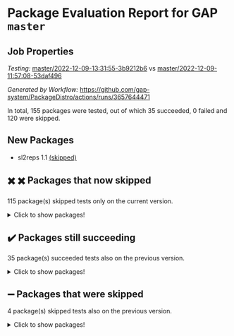 # Package Evaluation Report for GAP `master`

## Job Properties

*Testing:* [master/2022-12-09-13:31:55-3b9212b6](https://github.com/gap-system/PackageDistro/blob/data/reports/master/2022-12-09-13:31:55-3b9212b6) vs [master/2022-12-09-11:57:08-53daf496](https://github.com/gap-system/PackageDistro/blob/data/reports/master/2022-12-09-11:57:08-53daf496)

*Generated by Workflow:* https://github.com/gap-system/PackageDistro/actions/runs/3657644471

In total, 155 packages were tested, out of which 35 succeeded, 0 failed and 120 were skipped.

## New Packages

- sl2reps 1.1 [(skipped)](https://github.com/gap-system/PackageDistro/actions/runs/3657644471/jobs/6181691597)

## :heavy_multiplication_x: :heavy_multiplication_x: Packages that now skipped

115 package(s) skipped tests only on the current version.
<details><summary>Click to show packages!</summary>

- atlasrep 2.1.6 [(skipped)](https://github.com/gap-system/PackageDistro/actions/runs/3657644471/jobs/6181676873) vs atlasrep 2.1.6 [(success)](https://github.com/gap-system/PackageDistro/actions/runs/3656840118/jobs/6179970864)
- autpgrp 1.11 [(skipped)](https://github.com/gap-system/PackageDistro/actions/runs/3657644471/jobs/6181677386) vs autpgrp 1.11 [(success)](https://github.com/gap-system/PackageDistro/actions/runs/3656840118/jobs/6179971291)
- corelg 1.56 [(skipped)](https://github.com/gap-system/PackageDistro/actions/runs/3657644471/jobs/6181678298) vs corelg 1.56 [(success)](https://github.com/gap-system/PackageDistro/actions/runs/3656840118/jobs/6179972112)
- crypting 0.10.4 [(skipped)](https://github.com/gap-system/PackageDistro/actions/runs/3657644471/jobs/6181678642) vs crypting 0.10.4 [(success)](https://github.com/gap-system/PackageDistro/actions/runs/3656840118/jobs/6179972412)
- cryst 4.1.25 [(skipped)](https://github.com/gap-system/PackageDistro/actions/runs/3657644471/jobs/6181678737) vs cryst 4.1.25 [(success)](https://github.com/gap-system/PackageDistro/actions/runs/3656840118/jobs/6179972521)
- ctbllib 1.3.4 [(skipped)](https://github.com/gap-system/PackageDistro/actions/runs/3657644471/jobs/6181678981) vs ctbllib 1.3.4 [(success)](https://github.com/gap-system/PackageDistro/actions/runs/3656840118/jobs/6179972717)
- cubefree 1.19 [(skipped)](https://github.com/gap-system/PackageDistro/actions/runs/3657644471/jobs/6181679092) vs cubefree 1.19 [(success)](https://github.com/gap-system/PackageDistro/actions/runs/3656840118/jobs/6179972868)
- curlinterface 2.3.1 [(skipped)](https://github.com/gap-system/PackageDistro/actions/runs/3657644471/jobs/6181679234) vs curlinterface 2.3.1 [(success)](https://github.com/gap-system/PackageDistro/actions/runs/3656840118/jobs/6179972968)
- cvec 2.7.6 [(skipped)](https://github.com/gap-system/PackageDistro/actions/runs/3657644471/jobs/6181679358) vs cvec 2.7.6 [(success)](https://github.com/gap-system/PackageDistro/actions/runs/3656840118/jobs/6179973084)
- deepthought 1.0.6 [(skipped)](https://github.com/gap-system/PackageDistro/actions/runs/3657644471/jobs/6181679633) vs deepthought 1.0.6 [(success)](https://github.com/gap-system/PackageDistro/actions/runs/3656840118/jobs/6179973302)
- design 1.7 [(skipped)](https://github.com/gap-system/PackageDistro/actions/runs/3657644471/jobs/6181679756) vs design 1.7 [(success)](https://github.com/gap-system/PackageDistro/actions/runs/3656840118/jobs/6179973421)
- difsets 2.3.1 [(skipped)](https://github.com/gap-system/PackageDistro/actions/runs/3657644471/jobs/6181679881) vs difsets 2.3.1 [(success)](https://github.com/gap-system/PackageDistro/actions/runs/3656840118/jobs/6179973534)
- digraphs 1.6.1 [(skipped)](https://github.com/gap-system/PackageDistro/actions/runs/3657644471/jobs/6181679990) vs digraphs 1.6.1 [(success)](https://github.com/gap-system/PackageDistro/actions/runs/3656840118/jobs/6179973617)
- examplesforhomalg 2022.11-01 [(skipped)](https://github.com/gap-system/PackageDistro/actions/runs/3657644471/jobs/6181680301) vs examplesforhomalg 2022.11-01 [(success)](https://github.com/gap-system/PackageDistro/actions/runs/3656840118/jobs/6179973994)
- ferret 1.0.9 [(skipped)](https://github.com/gap-system/PackageDistro/actions/runs/3657644471/jobs/6181680505) vs ferret 1.0.9 [(success)](https://github.com/gap-system/PackageDistro/actions/runs/3656840118/jobs/6179974218)
- fining 1.5.1 [(skipped)](https://github.com/gap-system/PackageDistro/actions/runs/3657644471/jobs/6181680772) vs fining 1.5.1 [(success)](https://github.com/gap-system/PackageDistro/actions/runs/3656840118/jobs/6179974403)
- forms 1.2.9 [(skipped)](https://github.com/gap-system/PackageDistro/actions/runs/3657644471/jobs/6181681081) vs forms 1.2.9 [(success)](https://github.com/gap-system/PackageDistro/actions/runs/3656840118/jobs/6179974709)
- fr 2.4.12 [(skipped)](https://github.com/gap-system/PackageDistro/actions/runs/3657644471/jobs/6181681291) vs fr 2.4.12 [(success)](https://github.com/gap-system/PackageDistro/actions/runs/3656840118/jobs/6179974922)
- gaussforhomalg 2022.08-03 [(skipped)](https://github.com/gap-system/PackageDistro/actions/runs/3657644471/jobs/6181681835) vs gaussforhomalg 2022.08-03 [(success)](https://github.com/gap-system/PackageDistro/actions/runs/3656840118/jobs/6179975386)
- gbnp 1.0.5 [(skipped)](https://github.com/gap-system/PackageDistro/actions/runs/3657644471/jobs/6181681937) vs gbnp 1.0.5 [(success)](https://github.com/gap-system/PackageDistro/actions/runs/3656840118/jobs/6179975482)
- gradedmodules 2022.09-02 [(skipped)](https://github.com/gap-system/PackageDistro/actions/runs/3657644471/jobs/6181682298) vs gradedmodules 2022.09-02 [(success)](https://github.com/gap-system/PackageDistro/actions/runs/3656840118/jobs/6179975795)
- grape 4.8.5 [(skipped)](https://github.com/gap-system/PackageDistro/actions/runs/3657644471/jobs/6181682569) vs grape 4.8.5 [(success)](https://github.com/gap-system/PackageDistro/actions/runs/3656840118/jobs/6179975998)
- grpconst 2.6.3 [(skipped)](https://github.com/gap-system/PackageDistro/actions/runs/3657644471/jobs/6181682808) vs grpconst 2.6.3 [(success)](https://github.com/gap-system/PackageDistro/actions/runs/3656840118/jobs/6179976167)
- guarana 0.96.3 [(skipped)](https://github.com/gap-system/PackageDistro/actions/runs/3657644471/jobs/6181682928) vs guarana 0.96.3 [(success)](https://github.com/gap-system/PackageDistro/actions/runs/3656840118/jobs/6179976259)
- guava 3.17 [(skipped)](https://github.com/gap-system/PackageDistro/actions/runs/3657644471/jobs/6181683027) vs guava 3.17 [(success)](https://github.com/gap-system/PackageDistro/actions/runs/3656840118/jobs/6179976361)
- hap 1.47 [(skipped)](https://github.com/gap-system/PackageDistro/actions/runs/3657644471/jobs/6181683166) vs hap 1.47 [(failure)](https://github.com/gap-system/PackageDistro/actions/runs/3656840118/jobs/6179976444)
- hapcryst 0.1.15 [(skipped)](https://github.com/gap-system/PackageDistro/actions/runs/3657644471/jobs/6181683288) vs hapcryst 0.1.15 [(success)](https://github.com/gap-system/PackageDistro/actions/runs/3656840118/jobs/6179976532)
- hecke 1.5.3 [(skipped)](https://github.com/gap-system/PackageDistro/actions/runs/3657644471/jobs/6181683441) vs hecke 1.5.3 [(success)](https://github.com/gap-system/PackageDistro/actions/runs/3656840118/jobs/6179976615)
- help 3.5 [(skipped)](https://github.com/gap-system/PackageDistro/actions/runs/3657644471/jobs/6181683565) vs help 3.5 [(success)](https://github.com/gap-system/PackageDistro/actions/runs/3656840118/jobs/6179976704)
- homalg 2022.11-01 [(skipped)](https://github.com/gap-system/PackageDistro/actions/runs/3657644471/jobs/6181683732) vs homalg 2022.11-01 [(success)](https://github.com/gap-system/PackageDistro/actions/runs/3656840118/jobs/6179976806)
- homalgtocas 2022.11-02 [(skipped)](https://github.com/gap-system/PackageDistro/actions/runs/3657644471/jobs/6181683831) vs homalgtocas 2022.11-02 [(success)](https://github.com/gap-system/PackageDistro/actions/runs/3656840118/jobs/6179976899)
- idrel 2.44 [(skipped)](https://github.com/gap-system/PackageDistro/actions/runs/3657644471/jobs/6181683946) vs idrel 2.44 [(success)](https://github.com/gap-system/PackageDistro/actions/runs/3656840118/jobs/6179977010)
- images 1.3.1 [(skipped)](https://github.com/gap-system/PackageDistro/actions/runs/3657644471/jobs/6181684080) vs images 1.3.1 [(success)](https://github.com/gap-system/PackageDistro/actions/runs/3656840118/jobs/6179977098)
- intpic 0.3.0 [(skipped)](https://github.com/gap-system/PackageDistro/actions/runs/3657644471/jobs/6181684220) vs intpic 0.3.0 [(success)](https://github.com/gap-system/PackageDistro/actions/runs/3656840118/jobs/6179977189)
- io 4.8.0 [(skipped)](https://github.com/gap-system/PackageDistro/actions/runs/3657644471/jobs/6181684346) vs io 4.8.0 [(success)](https://github.com/gap-system/PackageDistro/actions/runs/3656840118/jobs/6179977292)
- io_forhomalg 2022.11-01 [(skipped)](https://github.com/gap-system/PackageDistro/actions/runs/3657644471/jobs/6181684463) vs io_forhomalg 2022.11-01 [(success)](https://github.com/gap-system/PackageDistro/actions/runs/3656840118/jobs/6179977392)
- irredsol 1.4.4 [(skipped)](https://github.com/gap-system/PackageDistro/actions/runs/3657644471/jobs/6181684605) vs irredsol 1.4.4 [(success)](https://github.com/gap-system/PackageDistro/actions/runs/3656840118/jobs/6179977488)
- json 2.1.1 [(skipped)](https://github.com/gap-system/PackageDistro/actions/runs/3657644471/jobs/6181684784) vs json 2.1.1 [(success)](https://github.com/gap-system/PackageDistro/actions/runs/3656840118/jobs/6179977590)
- jupyterkernel 1.4.1 [(skipped)](https://github.com/gap-system/PackageDistro/actions/runs/3657644471/jobs/6181684933) vs jupyterkernel 1.4.1 [(success)](https://github.com/gap-system/PackageDistro/actions/runs/3656840118/jobs/6179977698)
- jupyterviz 1.5.6 [(skipped)](https://github.com/gap-system/PackageDistro/actions/runs/3657644471/jobs/6181685070) vs jupyterviz 1.5.6 [(success)](https://github.com/gap-system/PackageDistro/actions/runs/3656840118/jobs/6179977806)
- kan 1.34 [(skipped)](https://github.com/gap-system/PackageDistro/actions/runs/3657644471/jobs/6181685198) vs kan 1.34 [(success)](https://github.com/gap-system/PackageDistro/actions/runs/3656840118/jobs/6179977890)
- kbmag 1.5.10 [(skipped)](https://github.com/gap-system/PackageDistro/actions/runs/3657644471/jobs/6181685350) vs kbmag 1.5.10 [(success)](https://github.com/gap-system/PackageDistro/actions/runs/3656840118/jobs/6179977991)
- laguna 3.9.5 [(skipped)](https://github.com/gap-system/PackageDistro/actions/runs/3657644471/jobs/6181685495) vs laguna 3.9.5 [(success)](https://github.com/gap-system/PackageDistro/actions/runs/3656840118/jobs/6179978094)
- liealgdb 2.2.1 [(skipped)](https://github.com/gap-system/PackageDistro/actions/runs/3657644471/jobs/6181685632) vs liealgdb 2.2.1 [(success)](https://github.com/gap-system/PackageDistro/actions/runs/3656840118/jobs/6179978198)
- liepring 2.8 [(skipped)](https://github.com/gap-system/PackageDistro/actions/runs/3657644471/jobs/6181685764) vs liepring 2.8 [(success)](https://github.com/gap-system/PackageDistro/actions/runs/3656840118/jobs/6179978299)
- liering 2.4.2 [(skipped)](https://github.com/gap-system/PackageDistro/actions/runs/3657644471/jobs/6181685899) vs liering 2.4.2 [(success)](https://github.com/gap-system/PackageDistro/actions/runs/3656840118/jobs/6179978371)
- linearalgebraforcap 2022.12-02 [(skipped)](https://github.com/gap-system/PackageDistro/actions/runs/3657644471/jobs/6181686038) vs linearalgebraforcap 2022.12-02 [(success)](https://github.com/gap-system/PackageDistro/actions/runs/3656840118/jobs/6179978458)
- localizeringforhomalg 2022.11-01 [(skipped)](https://github.com/gap-system/PackageDistro/actions/runs/3657644471/jobs/6181686163) vs localizeringforhomalg 2022.11-01 [(success)](https://github.com/gap-system/PackageDistro/actions/runs/3656840118/jobs/6179978541)
- loops 3.4.3 [(skipped)](https://github.com/gap-system/PackageDistro/actions/runs/3657644471/jobs/6181686285) vs loops 3.4.3 [(success)](https://github.com/gap-system/PackageDistro/actions/runs/3656840118/jobs/6179978639)
- lpres 1.0.3 [(skipped)](https://github.com/gap-system/PackageDistro/actions/runs/3657644471/jobs/6181686418) vs lpres 1.0.3 [(success)](https://github.com/gap-system/PackageDistro/actions/runs/3656840118/jobs/6179978730)
- majoranaalgebras 1.5 [(skipped)](https://github.com/gap-system/PackageDistro/actions/runs/3657644471/jobs/6181686606) vs majoranaalgebras 1.5 [(failure)](https://github.com/gap-system/PackageDistro/actions/runs/3656840118/jobs/6179978831)
- mapclass 1.4.6 [(skipped)](https://github.com/gap-system/PackageDistro/actions/runs/3657644471/jobs/6181686731) vs mapclass 1.4.6 [(success)](https://github.com/gap-system/PackageDistro/actions/runs/3656840118/jobs/6179978919)
- matgrp 0.70 [(skipped)](https://github.com/gap-system/PackageDistro/actions/runs/3657644471/jobs/6181686860) vs matgrp 0.70 [(success)](https://github.com/gap-system/PackageDistro/actions/runs/3656840118/jobs/6179979028)
- matricesforhomalg 2022.12-01 [(skipped)](https://github.com/gap-system/PackageDistro/actions/runs/3657644471/jobs/6181686966) vs matricesforhomalg 2022.12-01 [(success)](https://github.com/gap-system/PackageDistro/actions/runs/3656840118/jobs/6179979110)
- modisom 2.5.3 [(skipped)](https://github.com/gap-system/PackageDistro/actions/runs/3657644471/jobs/6181687099) vs modisom 2.5.3 [(success)](https://github.com/gap-system/PackageDistro/actions/runs/3656840118/jobs/6179979204)
- modulepresentationsforcap 2022.11-02 [(skipped)](https://github.com/gap-system/PackageDistro/actions/runs/3657644471/jobs/6181687253) vs modulepresentationsforcap 2022.11-02 [(success)](https://github.com/gap-system/PackageDistro/actions/runs/3656840118/jobs/6179979306)
- modules 2022.11-01 [(skipped)](https://github.com/gap-system/PackageDistro/actions/runs/3657644471/jobs/6181687394) vs modules 2022.11-01 [(success)](https://github.com/gap-system/PackageDistro/actions/runs/3656840118/jobs/6179979397)
- monoidalcategories 2022.11-05 [(skipped)](https://github.com/gap-system/PackageDistro/actions/runs/3657644471/jobs/6181687534) vs monoidalcategories 2022.11-05 [(success)](https://github.com/gap-system/PackageDistro/actions/runs/3656840118/jobs/6179979499)
- nconvex 2022.09-01 [(skipped)](https://github.com/gap-system/PackageDistro/actions/runs/3657644471/jobs/6181687677) vs nconvex 2022.09-01 [(success)](https://github.com/gap-system/PackageDistro/actions/runs/3656840118/jobs/6179979638)
- nilmat 1.4.2 [(skipped)](https://github.com/gap-system/PackageDistro/actions/runs/3657644471/jobs/6181687802) vs nilmat 1.4.2 [(success)](https://github.com/gap-system/PackageDistro/actions/runs/3656840118/jobs/6179979746)
- nock 1.5 [(skipped)](https://github.com/gap-system/PackageDistro/actions/runs/3657644471/jobs/6181687935) vs nock 1.5 [(success)](https://github.com/gap-system/PackageDistro/actions/runs/3656840118/jobs/6179979840)
- normalizinterface 1.3.5 [(skipped)](https://github.com/gap-system/PackageDistro/actions/runs/3657644471/jobs/6181688088) vs normalizinterface 1.3.5 [(success)](https://github.com/gap-system/PackageDistro/actions/runs/3656840118/jobs/6179979947)
- nq 2.5.9 [(skipped)](https://github.com/gap-system/PackageDistro/actions/runs/3657644471/jobs/6181688212) vs nq 2.5.9 [(success)](https://github.com/gap-system/PackageDistro/actions/runs/3656840118/jobs/6179980044)
- numericalsgps 1.3.1 [(skipped)](https://github.com/gap-system/PackageDistro/actions/runs/3657644471/jobs/6181688375) vs numericalsgps 1.3.1 [(success)](https://github.com/gap-system/PackageDistro/actions/runs/3656840118/jobs/6179980162)
- openmath 11.5.2 [(skipped)](https://github.com/gap-system/PackageDistro/actions/runs/3657644471/jobs/6181688484) vs openmath 11.5.2 [(success)](https://github.com/gap-system/PackageDistro/actions/runs/3656840118/jobs/6179980251)
- orb 4.9.0 [(skipped)](https://github.com/gap-system/PackageDistro/actions/runs/3657644471/jobs/6181688601) vs orb 4.9.0 [(success)](https://github.com/gap-system/PackageDistro/actions/runs/3656840118/jobs/6179980368)
- packagemanager 1.3.2 [(skipped)](https://github.com/gap-system/PackageDistro/actions/runs/3657644471/jobs/6181688724) vs packagemanager 1.3.2 [(success)](https://github.com/gap-system/PackageDistro/actions/runs/3656840118/jobs/6179980475)
- patternclass 2.4.3 [(skipped)](https://github.com/gap-system/PackageDistro/actions/runs/3657644471/jobs/6181688844) vs patternclass 2.4.3 [(success)](https://github.com/gap-system/PackageDistro/actions/runs/3656840118/jobs/6179980591)
- permut 2.0.4 [(skipped)](https://github.com/gap-system/PackageDistro/actions/runs/3657644471/jobs/6181688959) vs permut 2.0.4 [(success)](https://github.com/gap-system/PackageDistro/actions/runs/3656840118/jobs/6179980729)
- polenta 1.3.10 [(skipped)](https://github.com/gap-system/PackageDistro/actions/runs/3657644471/jobs/6181689054) vs polenta 1.3.10 [(success)](https://github.com/gap-system/PackageDistro/actions/runs/3656840118/jobs/6179980822)
- polymaking 0.8.6 [(skipped)](https://github.com/gap-system/PackageDistro/actions/runs/3657644471/jobs/6181689167) vs polymaking 0.8.6 [(success)](https://github.com/gap-system/PackageDistro/actions/runs/3656840118/jobs/6179980922)
- primgrp 3.4.2 [(skipped)](https://github.com/gap-system/PackageDistro/actions/runs/3657644471/jobs/6181689295) vs primgrp 3.4.2 [(success)](https://github.com/gap-system/PackageDistro/actions/runs/3656840118/jobs/6179981000)
- profiling 2.5.1 [(skipped)](https://github.com/gap-system/PackageDistro/actions/runs/3657644471/jobs/6181689419) vs profiling 2.5.1 [(success)](https://github.com/gap-system/PackageDistro/actions/runs/3656840118/jobs/6179981087)
- qpa 1.34 [(skipped)](https://github.com/gap-system/PackageDistro/actions/runs/3657644471/jobs/6181689535) vs qpa 1.34 [(success)](https://github.com/gap-system/PackageDistro/actions/runs/3656840118/jobs/6179981182)
- quagroup 1.8.3 [(skipped)](https://github.com/gap-system/PackageDistro/actions/runs/3657644471/jobs/6181689656) vs quagroup 1.8.3 [(success)](https://github.com/gap-system/PackageDistro/actions/runs/3656840118/jobs/6179981268)
- radiroot 2.9 [(skipped)](https://github.com/gap-system/PackageDistro/actions/runs/3657644471/jobs/6181689790) vs radiroot 2.9 [(success)](https://github.com/gap-system/PackageDistro/actions/runs/3656840118/jobs/6179981372)
- rcwa 4.7.1 [(skipped)](https://github.com/gap-system/PackageDistro/actions/runs/3657644471/jobs/6181689911) vs rcwa 4.7.1 [(success)](https://github.com/gap-system/PackageDistro/actions/runs/3656840118/jobs/6179981473)
- rds 1.8 [(skipped)](https://github.com/gap-system/PackageDistro/actions/runs/3657644471/jobs/6181690033) vs rds 1.8 [(success)](https://github.com/gap-system/PackageDistro/actions/runs/3656840118/jobs/6179981568)
- recog 1.4.2 [(skipped)](https://github.com/gap-system/PackageDistro/actions/runs/3657644471/jobs/6181690146) vs recog 1.4.2 [(success)](https://github.com/gap-system/PackageDistro/actions/runs/3656840118/jobs/6179981678)
- repndecomp 1.2.1 [(skipped)](https://github.com/gap-system/PackageDistro/actions/runs/3657644471/jobs/6181690266) vs repndecomp 1.2.1 [(success)](https://github.com/gap-system/PackageDistro/actions/runs/3656840118/jobs/6179981768)
- repsn 3.1.0 [(skipped)](https://github.com/gap-system/PackageDistro/actions/runs/3657644471/jobs/6181690388) vs repsn 3.1.0 [(success)](https://github.com/gap-system/PackageDistro/actions/runs/3656840118/jobs/6179981853)
- resclasses 4.7.3 [(skipped)](https://github.com/gap-system/PackageDistro/actions/runs/3657644471/jobs/6181690518) vs resclasses 4.7.3 [(success)](https://github.com/gap-system/PackageDistro/actions/runs/3656840118/jobs/6179981940)
- ringsforhomalg 2022.11-01 [(skipped)](https://github.com/gap-system/PackageDistro/actions/runs/3657644471/jobs/6181690637) vs ringsforhomalg 2022.11-01 [(success)](https://github.com/gap-system/PackageDistro/actions/runs/3656840118/jobs/6179982026)
- sco 2022.09-01 [(skipped)](https://github.com/gap-system/PackageDistro/actions/runs/3657644471/jobs/6181690757) vs sco 2022.09-01 [(success)](https://github.com/gap-system/PackageDistro/actions/runs/3656840118/jobs/6179982113)
- scscp 2.3.1 [(skipped)](https://github.com/gap-system/PackageDistro/actions/runs/3657644471/jobs/6181690879) vs scscp 2.3.1 [(success)](https://github.com/gap-system/PackageDistro/actions/runs/3656840118/jobs/6179982188)
- semigroups 5.2.0 [(skipped)](https://github.com/gap-system/PackageDistro/actions/runs/3657644471/jobs/6181690998) vs semigroups 5.2.0 [(success)](https://github.com/gap-system/PackageDistro/actions/runs/3656840118/jobs/6179982267)
- sglppow 2.3 [(skipped)](https://github.com/gap-system/PackageDistro/actions/runs/3657644471/jobs/6181691130) vs sglppow 2.3 [(success)](https://github.com/gap-system/PackageDistro/actions/runs/3656840118/jobs/6179982358)
- sgpviz 0.999.5 [(skipped)](https://github.com/gap-system/PackageDistro/actions/runs/3657644471/jobs/6181691243) vs sgpviz 0.999.5 [(success)](https://github.com/gap-system/PackageDistro/actions/runs/3656840118/jobs/6179982454)
- simpcomp 2.1.14 [(skipped)](https://github.com/gap-system/PackageDistro/actions/runs/3657644471/jobs/6181691354) vs simpcomp 2.1.14 [(success)](https://github.com/gap-system/PackageDistro/actions/runs/3656840118/jobs/6179982546)
- singular 2022.09.23 [(skipped)](https://github.com/gap-system/PackageDistro/actions/runs/3657644471/jobs/6181691444) vs singular 2022.09.23 [(success)](https://github.com/gap-system/PackageDistro/actions/runs/3656840118/jobs/6179982641)
- sla 1.5.3 [(skipped)](https://github.com/gap-system/PackageDistro/actions/runs/3657644471/jobs/6181691707) vs sla 1.5.3 [(success)](https://github.com/gap-system/PackageDistro/actions/runs/3656840118/jobs/6179982736)
- smallgrp 1.5.1 [(skipped)](https://github.com/gap-system/PackageDistro/actions/runs/3657644471/jobs/6181691838) vs smallgrp 1.5.1 [(success)](https://github.com/gap-system/PackageDistro/actions/runs/3656840118/jobs/6179982854)
- smallsemi 0.6.13 [(skipped)](https://github.com/gap-system/PackageDistro/actions/runs/3657644471/jobs/6181691988) vs smallsemi 0.6.13 [(success)](https://github.com/gap-system/PackageDistro/actions/runs/3656840118/jobs/6179982931)
- sonata 2.9.6 [(skipped)](https://github.com/gap-system/PackageDistro/actions/runs/3657644471/jobs/6181692136) vs sonata 2.9.6 [(success)](https://github.com/gap-system/PackageDistro/actions/runs/3656840118/jobs/6179983032)
- sophus 1.27 [(skipped)](https://github.com/gap-system/PackageDistro/actions/runs/3657644471/jobs/6181692278) vs sophus 1.27 [(success)](https://github.com/gap-system/PackageDistro/actions/runs/3656840118/jobs/6179983121)
- spinsym 1.5.2 [(skipped)](https://github.com/gap-system/PackageDistro/actions/runs/3657644471/jobs/6181692380) vs spinsym 1.5.2 [(success)](https://github.com/gap-system/PackageDistro/actions/runs/3656840118/jobs/6179983193)
- standardff 0.9.4 [(skipped)](https://github.com/gap-system/PackageDistro/actions/runs/3657644471/jobs/6181692488) vs standardff 0.9.4 [(success)](https://github.com/gap-system/PackageDistro/actions/runs/3656840118/jobs/6179985050)
- symbcompcc 1.3.2 [(skipped)](https://github.com/gap-system/PackageDistro/actions/runs/3657644471/jobs/6181692601) vs symbcompcc 1.3.2 [(success)](https://github.com/gap-system/PackageDistro/actions/runs/3656840118/jobs/6179985130)
- thelma 1.3 [(skipped)](https://github.com/gap-system/PackageDistro/actions/runs/3657644471/jobs/6181692713) vs thelma 1.3 [(success)](https://github.com/gap-system/PackageDistro/actions/runs/3656840118/jobs/6179985240)
- tomlib 1.2.9 [(skipped)](https://github.com/gap-system/PackageDistro/actions/runs/3657644471/jobs/6181692853) vs tomlib 1.2.9 [(success)](https://github.com/gap-system/PackageDistro/actions/runs/3656840118/jobs/6179985336)
- toolsforhomalg 2022.12-01 [(skipped)](https://github.com/gap-system/PackageDistro/actions/runs/3657644471/jobs/6181692973) vs toolsforhomalg 2022.12-01 [(success)](https://github.com/gap-system/PackageDistro/actions/runs/3656840118/jobs/6179985432)
- toric 1.9.5 [(skipped)](https://github.com/gap-system/PackageDistro/actions/runs/3657644471/jobs/6181693092) vs toric 1.9.5 [(success)](https://github.com/gap-system/PackageDistro/actions/runs/3656840118/jobs/6179985530)
- toricvarieties 2022.07.13 [(skipped)](https://github.com/gap-system/PackageDistro/actions/runs/3657644471/jobs/6181693237) vs toricvarieties 2022.07.13 [(success)](https://github.com/gap-system/PackageDistro/actions/runs/3656840118/jobs/6179985611)
- transgrp 3.6.3 [(skipped)](https://github.com/gap-system/PackageDistro/actions/runs/3657644471/jobs/6181693359) vs transgrp 3.6.3 [(success)](https://github.com/gap-system/PackageDistro/actions/runs/3656840118/jobs/6179985678)
- ugaly 4.0.3 [(skipped)](https://github.com/gap-system/PackageDistro/actions/runs/3657644471/jobs/6181693464) vs ugaly 4.0.3 [(success)](https://github.com/gap-system/PackageDistro/actions/runs/3656840118/jobs/6179985770)
- unipot 1.5 [(skipped)](https://github.com/gap-system/PackageDistro/actions/runs/3657644471/jobs/6181693585) vs unipot 1.5 [(success)](https://github.com/gap-system/PackageDistro/actions/runs/3656840118/jobs/6179985856)
- unitlib 4.1.0 [(skipped)](https://github.com/gap-system/PackageDistro/actions/runs/3657644471/jobs/6181693722) vs unitlib 4.1.0 [(success)](https://github.com/gap-system/PackageDistro/actions/runs/3656840118/jobs/6179985928)
- utils 0.81 [(skipped)](https://github.com/gap-system/PackageDistro/actions/runs/3657644471/jobs/6181693825) vs utils 0.81 [(success)](https://github.com/gap-system/PackageDistro/actions/runs/3656840118/jobs/6179986027)
- uuid 0.7 [(skipped)](https://github.com/gap-system/PackageDistro/actions/runs/3657644471/jobs/6181693935) vs uuid 0.7 [(success)](https://github.com/gap-system/PackageDistro/actions/runs/3656840118/jobs/6179986111)
- walrus 0.9991 [(skipped)](https://github.com/gap-system/PackageDistro/actions/runs/3657644471/jobs/6181694044) vs walrus 0.9991 [(success)](https://github.com/gap-system/PackageDistro/actions/runs/3656840118/jobs/6179986180)
- wedderga 4.10.2 [(skipped)](https://github.com/gap-system/PackageDistro/actions/runs/3657644471/jobs/6181694152) vs wedderga 4.10.2 [(success)](https://github.com/gap-system/PackageDistro/actions/runs/3656840118/jobs/6179986256)
- xmod 2.88 [(skipped)](https://github.com/gap-system/PackageDistro/actions/runs/3657644471/jobs/6181694266) vs xmod 2.88 [(success)](https://github.com/gap-system/PackageDistro/actions/runs/3656840118/jobs/6179986337)
- xmodalg 1.23 [(skipped)](https://github.com/gap-system/PackageDistro/actions/runs/3657644471/jobs/6181694381) vs xmodalg 1.23 [(success)](https://github.com/gap-system/PackageDistro/actions/runs/3656840118/jobs/6179986453)
- yangbaxter 0.10.1 [(skipped)](https://github.com/gap-system/PackageDistro/actions/runs/3657644471/jobs/6181694482) vs yangbaxter 0.10.1 [(failure)](https://github.com/gap-system/PackageDistro/actions/runs/3656840118/jobs/6179986547)
- zeromqinterface 0.14 [(skipped)](https://github.com/gap-system/PackageDistro/actions/runs/3657644471/jobs/6181694700) vs zeromqinterface 0.14 [(success)](https://github.com/gap-system/PackageDistro/actions/runs/3656840118/jobs/6179986656)
</details>

## :heavy_check_mark: Packages still succeeding

35 package(s) succeeded tests also on the previous version.
<details><summary>Click to show packages!</summary>

- 4ti2interface 2022.09-01 [(success)](https://github.com/gap-system/PackageDistro/actions/runs/3657644471/jobs/6181676173)
- ace 5.6.1 [(success)](https://github.com/gap-system/PackageDistro/actions/runs/3657644471/jobs/6181676289)
- aclib 1.3.2 [(success)](https://github.com/gap-system/PackageDistro/actions/runs/3657644471/jobs/6181676407)
- agt 0.3 [(success)](https://github.com/gap-system/PackageDistro/actions/runs/3657644471/jobs/6181676513)
- alnuth 3.2.1 [(success)](https://github.com/gap-system/PackageDistro/actions/runs/3657644471/jobs/6181676626)
- anupq 3.2.6 [(success)](https://github.com/gap-system/PackageDistro/actions/runs/3657644471/jobs/6181676751)
- autodoc 2022.10.20 [(success)](https://github.com/gap-system/PackageDistro/actions/runs/3657644471/jobs/6181676987)
- automata 1.15 [(success)](https://github.com/gap-system/PackageDistro/actions/runs/3657644471/jobs/6181677105)
- automgrp 1.3.2 [(success)](https://github.com/gap-system/PackageDistro/actions/runs/3657644471/jobs/6181677237)
- cap 2022.12-06 [(success)](https://github.com/gap-system/PackageDistro/actions/runs/3657644471/jobs/6181677504)
- caratinterface 2.3.4 [(success)](https://github.com/gap-system/PackageDistro/actions/runs/3657644471/jobs/6181677613)
- cddinterface 2022.11.01 [(success)](https://github.com/gap-system/PackageDistro/actions/runs/3657644471/jobs/6181677722)
- circle 1.6.5 [(success)](https://github.com/gap-system/PackageDistro/actions/runs/3657644471/jobs/6181677846)
- classicpres 1.22 [(success)](https://github.com/gap-system/PackageDistro/actions/runs/3657644471/jobs/6181677957)
- cohomolo 1.6.10 [(success)](https://github.com/gap-system/PackageDistro/actions/runs/3657644471/jobs/6181678080)
- congruence 1.2.4 [(success)](https://github.com/gap-system/PackageDistro/actions/runs/3657644471/jobs/6181678174)
- crime 1.6 [(success)](https://github.com/gap-system/PackageDistro/actions/runs/3657644471/jobs/6181678432)
- crisp 1.4.5 [(success)](https://github.com/gap-system/PackageDistro/actions/runs/3657644471/jobs/6181678536)
- crystcat 1.1.10 [(success)](https://github.com/gap-system/PackageDistro/actions/runs/3657644471/jobs/6181678850)
- datastructures 0.3.0 [(success)](https://github.com/gap-system/PackageDistro/actions/runs/3657644471/jobs/6181679544)
- edim 1.3.6 [(success)](https://github.com/gap-system/PackageDistro/actions/runs/3657644471/jobs/6181680089)
- example 4.3.2 [(success)](https://github.com/gap-system/PackageDistro/actions/runs/3657644471/jobs/6181680200)
- factint 1.6.3 [(success)](https://github.com/gap-system/PackageDistro/actions/runs/3657644471/jobs/6181680404)
- fga 1.4.0 [(success)](https://github.com/gap-system/PackageDistro/actions/runs/3657644471/jobs/6181680599)
- float 1.0.3 [(success)](https://github.com/gap-system/PackageDistro/actions/runs/3657644471/jobs/6181680878)
- format 1.4.3 [(success)](https://github.com/gap-system/PackageDistro/actions/runs/3657644471/jobs/6181680991)
- fplsa 1.2.5 [(success)](https://github.com/gap-system/PackageDistro/actions/runs/3657644471/jobs/6181681196)
- francy 1.2.5 [(success)](https://github.com/gap-system/PackageDistro/actions/runs/3657644471/jobs/6181681390)
- fwtree 1.3 [(success)](https://github.com/gap-system/PackageDistro/actions/runs/3657644471/jobs/6181681515)
- gapdoc 1.6.6 [(success)](https://github.com/gap-system/PackageDistro/actions/runs/3657644471/jobs/6181681610)
- gauss 2022.11-01 [(success)](https://github.com/gap-system/PackageDistro/actions/runs/3657644471/jobs/6181681741)
- generalizedmorphismsforcap 2022.11-01 [(success)](https://github.com/gap-system/PackageDistro/actions/runs/3657644471/jobs/6181682065)
- genss 1.6.8 [(success)](https://github.com/gap-system/PackageDistro/actions/runs/3657644471/jobs/6181682195)
- gradedringforhomalg 2022.11-01 [(success)](https://github.com/gap-system/PackageDistro/actions/runs/3657644471/jobs/6181682454)
- groupoids 1.71 [(success)](https://github.com/gap-system/PackageDistro/actions/runs/3657644471/jobs/6181682689)
</details>

## :heavy_minus_sign: Packages that were skipped

4 package(s) skipped tests also on the previous version.
<details><summary>Click to show packages!</summary>

- browse 1.8.19 [(skipped)](https://github.com/gap-system/PackageDistro/actions/runs/3657644471/jobs/6181465659)
- itc 1.5.1 [(skipped)](https://github.com/gap-system/PackageDistro/actions/runs/3657644471/jobs/6181465659)
- polycyclic 2.16 [(skipped)](https://github.com/gap-system/PackageDistro/actions/runs/3657644471/jobs/6181465659)
- xgap 4.31 [(skipped)](https://github.com/gap-system/PackageDistro/actions/runs/3657644471/jobs/6181465659)
</details>

